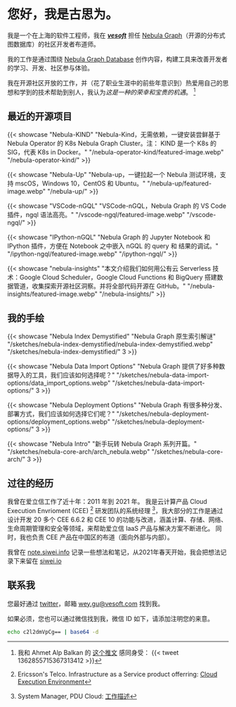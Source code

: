 # 




# 您好，我是古思为。

我是一个在上海的软件工程师，我在 ***[vesoft](https://vesoft.com)*** 担任 [Nebula Graph](https://nebula-graph.com.cn/)（开源的分布式图数据库）的社区开发者布道师。

我的工作是通过围绕 [Nebula Graph Database](https://github.com/vesoft-inc) 创作内容，构建工具来改善开发者的学习、开发、社区参与体验。

我在开源社区开放的工作，并（花了职业生涯中的前些年意识到）热爱用自己的思想和学到的技术帮助到别人，我认为*这是一种的荣幸和宝贵的机遇*。 [^1]

## 最近的开源项目

{{< showcase "Nebula-KIND" "Nebula-Kind，无需依赖，一键安装尝鲜基于 Nebula Operator 的 K8s Nebula Graph Cluster。注： KIND 是一个 K8s 的 SIG，代表 K8s in Docker。" "/nebula-operator-kind/featured-image.webp" "/nebula-operator-kind/" >}}

{{< showcase "Nebula-Up" "Nebula-up，一键拉起一个 Nebula 测试环境，支持 mscOS，Windows 10，CentOS 和 Ubuntu。" "/nebula-up/featured-image.webp" "/nebula-up/" >}}

{{< showcase "VSCode-nGQL" "VSCode-nGQL，Nebula Graph 的 VS Code 插件，ngql 语法高亮。" "/vscode-ngql/featured-image.webp" "/vscode-ngql/" >}}

{{< showcase "IPython-nGQL" "Nebula Graph 的 Jupyter Notebook 和 IPython 插件，方便在 Notebook 之中嵌入 nGQL 的 query 和 结果的调试。" "/ipython-ngql/featured-image.webp" "/ipython-ngql/" >}}

{{< showcase "nebula-insights" "本文介绍我们如何用公有云 Serverless 技术：Google Cloud Scheduler，Google Cloud Functions 和 BigQuery 搭建数据管道，收集探索开源社区洞察。并将全部代码开源在 GitHub。" "/nebula-insights/featured-image.webp" "/nebula-insights/" >}}

## 我的手绘

{{< showcase "Nebula Index Demystified" "Nebula Graph 原生索引解谜" "/sketches/nebula-index-demystified/nebula-index-demystified.webp" "/sketches/nebula-index-demystified/" 3 >}}

{{< showcase "Nebula Data Import Options" "Nebula Graph 提供了好多种数据导入的工具，我们应该如何选择呢？" "/sketches/nebula-data-import-options/data_import_options.webp" "/sketches/nebula-data-import-options/" 3 >}}

{{< showcase "Nebula Deployment Options" "Nebula Graph 有很多种分发、部署方式，我们应该如何选择它们呢？" "/sketches/nebula-deployment-options/deployment_options.webp" "/sketches/nebula-deployment-options/" 3 >}}

{{< showcase "Nebula Intro" "新手玩转 Nebula Graph 系列开篇。" "/sketches/nebula-core-arch/arch_nebula.webp" "/sketches/nebula-core-arch/" 3 >}}

## 过往的经历

我曾在爱立信工作了近十年：2011 年到 2021 年。
我是云计算产品 Cloud Execution Envrioment (CEE) [^2] 研发团队的系统经理 [^3]，我大部分的工作是通过设计开发 20 多个 CEE 6.6.2 和 CEE 10 的功能与改进，涵盖计算、存储、网络、生命周期管理和安全等领域，来帮助爱立信 IaaS 产品与解决方案不断进化。
同时，我也负责 CEE 产品在中国区的布道（面向外部与内部）。

我曾在 [note.siwei.info](https://note.siwei.info/archives/) 记录一些想法和笔记，从2021年春天开始，我会把想法记录下来留在 [siwei.io](https://siwei.io)


[^1]: 我和 Ahmet Alp Balkan 的 [这个推文]( https://twitter.com/ahmetb/status/1362855715367313412) 感同身受：
{{< tweet 1362855715367313412 >}}

[^2]: Ericsson's Telco. Infrastructure as a Service product offerring: [Cloud Execution Environment](https://www.ericsson.com/en/portfolio/digital-services/cloud-infrastructure/cloud-execution-environment)
[^3]: System Manager, PDU Cloud: [工作描述]( https://www.linkedin.com/jobs/view/2541281375)

## 联系我

您最好通过 [twitter](https://twitter.com/wey_gu)，邮箱 [wey.gu@vesoft.com](mailto:wey.gu@vesoft.com) 找到我。

如果必须，您也可以通过微信找到我，微信 ID 如下，请添加注明您的来意。

```bash
echo c2l2dmVpCg== | base64 -d
```

